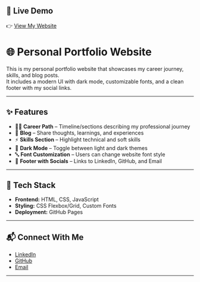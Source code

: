 
## 🔗 Live Demo

👉 [View My Website](https://parthrawat1302.github.io/personal-website/)  


# 🌐 Personal Portfolio Website

This is my personal portfolio website that showcases my career journey, skills, and blog posts.  
It includes a modern UI with dark mode, customizable fonts, and a clean footer with my social links.

---

## ✨ Features

- 🧑‍💻 **Career Path** – Timeline/sections describing my professional journey  
- 📝 **Blog** – Share thoughts, learnings, and experiences  
- ⚡ **Skills Section** – Highlight technical and soft skills  
- 🌙 **Dark Mode** – Toggle between light and dark themes  
- 🔤 **Font Customization** – Users can change website font style  
- 🔗 **Footer with Socials** – Links to LinkedIn, GitHub, and Email  

---

## 🚀 Tech Stack

- **Frontend:** HTML, CSS, JavaScript  
- **Styling:** CSS Flexbox/Grid, Custom Fonts  
- **Deployment:** GitHub Pages  

---

## 📬 Connect With Me

- [LinkedIn](https://www.linkedin.com/in/your-linkedin)  
- [GitHub](https://github.com/yourusername)  
- [Email](mailto:youremail@example.com)  

---
